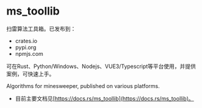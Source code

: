 # ms_toollib

扫雷算法工具箱。已发布到：

- crates.io
- pypi.org
- npmjs.com

可在Rust、Python/Windows、Nodejs、VUE3/Typescript等平台使用，并提供案例，可快速上手。

Algorithms for minesweeper, published on various platforms.

- 目前主要文档见[https://docs.rs/ms_toollib](https://docs.rs/ms_toollib)。
